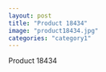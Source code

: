 ```yaml
---
layout: post
title: "Product 18434"
image: "product18434.jpg"
categories: "category1"
---
```

Product 18434
